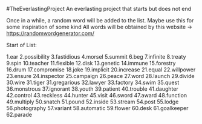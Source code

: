 #TheEverlastingProject
An everlasting project that starts but does not end

Once in a while, a random word will be added to the list. Maybe use this for some inspiration of some kind
All words will be obtained by this website -> https://randomwordgenerator.com/

Start of List:

1.ear
2.possibility
3.fastidious
4.morsel
5.summit
6.beg
7.infinite
8.treaty
9.spin
10.teacher
11.flexible
12.disk
13.genetic
14.immune
15.forestry
16.drum
17.compromise
18.joke
19.implicit
20.increase
21.equal
22.willpower
23.ensure
24.inspector
25.campaign
26.peace
27.word
28.launch
29.divide
30.wire
31.tiger
31.gregarious
32.lawyer
33.factory
34.swim
35.quest
36.monstrous
37.ignorant
38.youth
39.patient
40.trouble
41.daughter
42.control
43.reckless
44.hunter
45.visit
46.sword
47.award
48.function
49.multiply
50.snatch
51.pound
52.inside
53.stream
54.post
55.lodge
56.photography
57.variant
58.automatic
59.flower
60.desk
61.goalkeeper
62.parade
